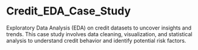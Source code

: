 # Credit_EDA_Case_Study
 Exploratory Data Analysis (EDA) on credit datasets to uncover insights and trends. This case study involves data cleaning, visualization, and statistical analysis to understand credit behavior and identify potential risk factors.
